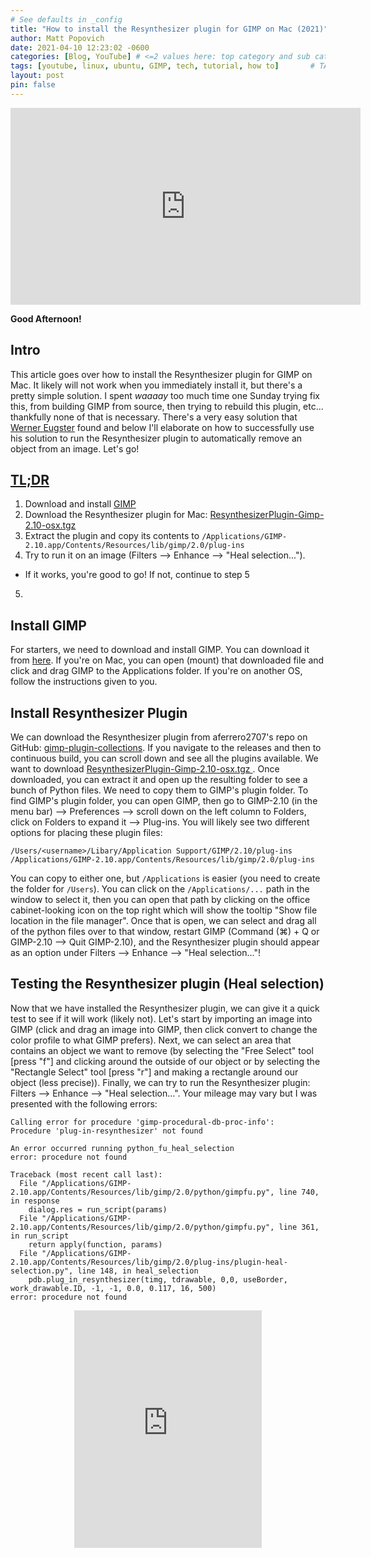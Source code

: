```yaml
---
# See defaults in _config
title: "How to install the Resynthesizer plugin for GIMP on Mac (2021)"
author: Matt Popovich
date: 2021-04-10 12:23:02 -0600
categories: [Blog, YouTube] # <=2 values here: top category and sub category
tags: [youtube, linux, ubuntu, GIMP, tech, tutorial, how to]       # TAG names should always be lowercase
layout: post
pin: false
---
```


<div style="text-align:center">
<iframe width="560" height="315" 
src="https://www.youtube.com/embed/MHwtKg0tws8"
frameborder="0" 
allow="accelerometer; autoplay; clipboard-write; encrypted-media; gyroscope; picture-in-picture" 
allowfullscreen></iframe>
</div>

**Good Afternoon!**

## Intro
This article goes over how to install the Resynthesizer plugin for GIMP on Mac. It likely will not work when you immediately install it, but there's a pretty simple solution. I spent *waaaay* too much time one Sunday trying fix this, from building GIMP from source, then trying to rebuild this plugin, etc... thankfully none of that is necessary. There's a very easy solution that [Werner Eugster](http://homepage.agrl.ethz.ch/eugsterw/) found and below I'll elaborate on how to successfully use his solution to run the Resynthesizer plugin to automatically remove an object from an image. Let's go!

## [TL;DR](https://www.merriam-webster.com/dictionary/TL%3BDR)
1. Download and install [GIMP](https://www.gimp.org/downloads/)
2. Download the Resynthesizer plugin for Mac: [ResynthesizerPlugin-Gimp-2.10-osx.tgz
](https://github.com/aferrero2707/gimp-plugins-collection/releases/download/continuous/ResynthesizerPlugin-Gimp-2.10-osx.tgz)
3. Extract the plugin and copy its contents to `/Applications/GIMP-2.10.app/Contents/Resources/lib/gimp/2.0/plug-ins`
4. Try to run it on an image (Filters --> Enhance --> "Heal selection..."). 
  * If it works, you're good to go! If not, continue to step 5
5. 



## Install GIMP
For starters, we need to download and install GIMP. You can download it from [here](https://www.gimp.org/downloads/). If you're on Mac, you can open (mount) that downloaded file and click and drag GIMP to the Applications folder. If you're on another OS, follow the instructions given to you. 

## Install Resynthesizer Plugin
We can download the Resynthesizer plugin from aferrero2707's repo on GitHub: [gimp-plugin-collections](https://github.com/aferrero2707/gimp-plugins-collection). If you navigate to the releases and then to continuous build, you can scroll down and see all the plugins available. We want to download [ResynthesizerPlugin-Gimp-2.10-osx.tgz
](https://github.com/aferrero2707/gimp-plugins-collection/releases/download/continuous/ResynthesizerPlugin-Gimp-2.10-osx.tgz). Once downloaded, you can extract it and open up the resulting folder to see a bunch of Python files. We need to copy them to GIMP's plugin folder. To find GIMP's plugin folder, you can open GIMP, then go to GIMP-2.10 (in the menu bar) --> Preferences --> scroll down on the left column to Folders, click on Folders to expand it --> Plug-ins. You will likely see two different options for placing these plugin files: 
```
/Users/<username>/Libary/Application Support/GIMP/2.10/plug-ins
/Applications/GIMP-2.10.app/Contents/Resources/lib/gimp/2.0/plug-ins
```
You can copy to either one, but `/Applications` is easier (you need to create the folder for `/Users`). You can click on the `/Applications/...` path in the window to select it, then you can open that path by clicking on the office cabinet-looking icon on the top right which will show the tooltip "Show file location in the file manager". Once that is open, we can select and drag all of the python files over to that window, restart GIMP (Command (⌘) + Q or GIMP-2.10 --> Quit GIMP-2.10), and the Resynthesizer plugin should appear as an option under Filters --> Enhance --> "Heal selection..."! 

## Testing the Resynthesizer plugin (Heal selection)
Now that we have installed the Resynthesizer plugin, we can give it a quick test to see if it will work (likely not). Let's start by importing an image into GIMP (click and drag an image into GIMP, then click convert to change the color profile to what GIMP prefers). Next, we can select an area that contains an object we want to remove (by selecting the "Free Select" tool [press "f"] and clicking around the outside of our object or by selecting the "Rectangle Select" tool [press "r"] and making a rectangle around our object (less precise)). Finally, we can try to run the Resynthesizer plugin: Filters --> Enhance --> "Heal selection...". Your mileage may vary but I was presented with the following errors: 

```
Calling error for procedure 'gimp-procedural-db-proc-info':
Procedure 'plug-in-resynthesizer' not found
```
```
An error occurred running python_fu_heal_selection
error: procedure not found
```
```
Traceback (most recent call last):
  File "/Applications/GIMP-2.10.app/Contents/Resources/lib/gimp/2.0/python/gimpfu.py", line 740, in response
    dialog.res = run_script(params)
  File "/Applications/GIMP-2.10.app/Contents/Resources/lib/gimp/2.0/python/gimpfu.py", line 361, in run_script
    return apply(function, params)
  File "/Applications/GIMP-2.10.app/Contents/Resources/lib/gimp/2.0/plug-ins/plugin-heal-selection.py", line 148, in heal_selection
    pdb.plug_in_resynthesizer(timg, tdrawable, 0,0, useBorder, work_drawable.ID, -1, -1, 0.0, 0.117, 16, 500)
error: procedure not found
```







<div style="text-align:center">
<iframe
src="https://open.spotify.com/embed/track/4MAJ62sRxctluSpGf76HA5" 
width="300" height="380" frameborder="0" 
allowtransparency="true" 
allow="encrypted-media">
</iframe>
</div>

